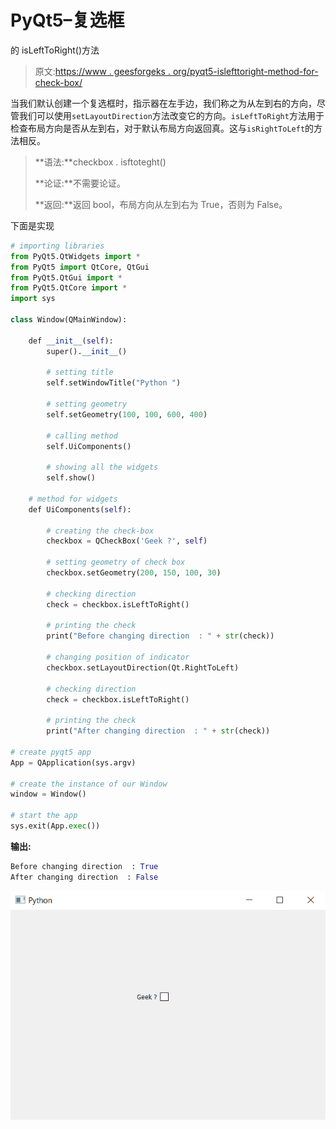 # PyQt5–复选框

的 isLeftToRight()方法

> 原文:[https://www . geesforgeks . org/pyqt5-islefttoright-method-for-check-box/](https://www.geeksforgeeks.org/pyqt5-islefttoright-method-for-check-box/)

当我们默认创建一个复选框时，指示器在左手边，我们称之为从左到右的方向，尽管我们可以使用`setLayoutDirection`方法改变它的方向。`isLeftToRight`方法用于检查布局方向是否从左到右，对于默认布局方向返回真。这与`isRightToLeft`的方法相反。

> **语法:**checkbox . isftoteght()
> 
> **论证:**不需要论证。
> 
> **返回:**返回 bool，布局方向从左到右为 True，否则为 False。

下面是实现

```py
# importing libraries
from PyQt5.QtWidgets import * 
from PyQt5 import QtCore, QtGui
from PyQt5.QtGui import * 
from PyQt5.QtCore import * 
import sys

class Window(QMainWindow):

    def __init__(self):
        super().__init__()

        # setting title
        self.setWindowTitle("Python ")

        # setting geometry
        self.setGeometry(100, 100, 600, 400)

        # calling method
        self.UiComponents()

        # showing all the widgets
        self.show()

    # method for widgets
    def UiComponents(self):

        # creating the check-box
        checkbox = QCheckBox('Geek ?', self)

        # setting geometry of check box
        checkbox.setGeometry(200, 150, 100, 30)

        # checking direction
        check = checkbox.isLeftToRight()

        # printing the check
        print("Before changing direction  : " + str(check))

        # changing position of indicator
        checkbox.setLayoutDirection(Qt.RightToLeft)

        # checking direction
        check = checkbox.isLeftToRight()

        # printing the check
        print("After changing direction  : " + str(check))

# create pyqt5 app
App = QApplication(sys.argv)

# create the instance of our Window
window = Window()

# start the app
sys.exit(App.exec())
```

**输出:**

```py
Before changing direction  : True
After changing direction  : False

```

![](img/922e6879e1384d3b442505c1ed0158d1.png)
